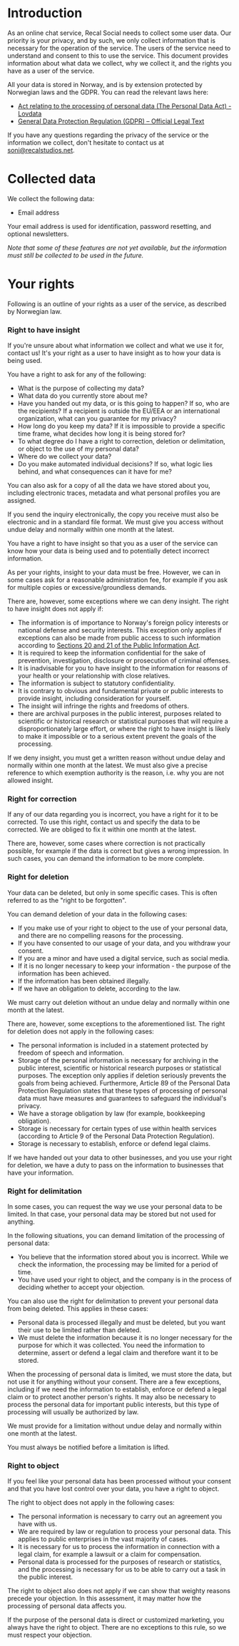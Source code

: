 # Introduction

As an online chat service, Recal Social needs to collect some user data. Our priority is your privacy, and by such, we
only collect information that is necessary for the operation of the service. The users of the service need to understand
and consent to this to use the service. This document provides information about what data we collect, why we collect
it, and the rights you have as a user of the service.

All your data is stored in Norway, and is by extension protected by Norwegian laws and the GDPR. You can read the
relevant laws here:

- [Act relating to the processing of personal data (The Personal Data Act) - Lovdata](https://lovdata.no/dokument/NLE/lov/2018-06-15-38)
- [General Data Protection Regulation (GDPR) – Official Legal Text](https://gdpr-info.eu/)

If you have any questions regarding the privacy of the service or the information we collect, don't hesitate to contact
us at [soni@recalstudios.net](mailto:soni@recalstudios.net).

# Collected data

We collect the following data:

- Email address

Your email address is used for identification, password resetting, and optional newsletters.

_Note that some of these features are not yet available, but the information must still be collected to be used in the
future._

# Your rights

Following is an outline of your rights as a user of the service, as described by Norwegian law.

### Right to have insight

If you're unsure about what information we collect and what we use it for, contact us! It's your right as a user to have
insight as to how your data is being used.

You have a right to ask for any of the following:

- What is the purpose of collecting my data?
- What data do you currently store about me?
- Have you handed out my data, or is this going to happen? If so, who are the recipients? If a recipient is outside the
EU/EEA or an international organization, what can you guarantee for my privacy?
- How long do you keep my data? If it is impossible to provide a specific time frame, what decides how long it is being
stored for?
- To what degree do I have a right to correction, deletion or delimitation, or object to the use of my personal data?
- Where do we collect your data?
- Do you make automated individual decisions? If so, what logic lies behind, and what consequences can it have for me?

You can also ask for a copy of all the data we have stored about you, including electronic traces, metadata and what
personal profiles you are assigned.

If you send the inquiry electronically, the copy you receive must also be electronic and in a standard file format. We
must give you access without undue delay and normally within one month at the latest.

You have a right to have insight so that you as a user of the service can know how your data is being used and to
potentially detect incorrect information.

As per your rights, insight to your data must be free. However, we can in some cases ask for a reasonable administration
fee, for example if you ask for multiple copies or excessive/groundless demands.

There are, however, some exceptions where we can deny insight. The right to have insight does not apply if:

- The information is of importance to Norway's foreign policy interests or national defense and security interests. This
exception only applies if exceptions can also be made from public access to such information according to [Sections 20 and 21 of the Public Information Act](https://lovdata.no/NLE/lov/2006-05-19-16/§20).
- It is required to keep the information confidential for the sake of prevention, investigation, disclosure or
prosecution of criminal offenses.
- It is inadvisable for you to have insight to the information for reasons of your health or your relationship with
close relatives.
- The information is subject to statutory confidentiality.
- It is contrary to obvious and fundamental private or public interests to provide insight, including consideration for
yourself.
- The insight will infringe the rights and freedoms of others.
- there are archival purposes in the public interest, purposes related to scientific or historical research or
statistical purposes that will require a disproportionately large effort, or where the right to have insight is likely
to make it impossible or to a serious extent prevent the goals of the processing.

If we deny insight, you must get a written reason without undue delay and normally within one month at the latest. We
must also give a precise reference to which exemption authority is the reason, i.e. why you are not allowed insight.

### Right for correction

If any of our data regarding you is incorrect, you have a right for it to be corrected. To use this right, contact us
and specify the data to be corrected. We are obliged to fix it within one month at the latest.

There are, however, some cases where correction is not practically possible, for example if the data is correct but
gives a wrong impression. In such cases, you can demand the information to be more complete.

### Right for deletion

Your data can be deleted, but only in some specific cases. This is often referred to as the "right to be forgotten".

You can demand deletion of your data in the following cases:

- If you make use of your right to object to the use of your personal data, and there are no compelling reasons for the
processing.
- If you have consented to our usage of your data, and you withdraw your consent.
- If you are a minor and have used a digital service, such as social media.
- If it is no longer necessary to keep your information - the purpose of the information has been achieved.
- If the information has been obtained illegally.
- If we have an obligation to delete, according to the law.

We must carry out deletion without an undue delay and normally within one month at the latest.

There are, however, some exceptions to the aforementioned list. The right for deletion does not apply in the following
cases:

- The personal information is included in a statement protected by freedom of speech and information.
- Storage of the personal information is necessary for archiving in the public interest, scientific or historical
research purposes or statistical purposes. The exception only applies if deletion seriously prevents the goals from
being achieved. Furthermore, Article 89 of the Personal Data Protection Regulation states that these types of processing
of personal data must have measures and guarantees to safeguard the individual's privacy.
- We have a storage obligation by law (for example, bookkeeping obligation).
- Storage is necessary for certain types of use within health services (according to Article 9 of the Personal Data
Protection Regulation).
- Storage is necessary to establish, enforce or defend legal claims.

If we have handed out your data to other businesses, and you use your right for deletion, we have a duty to pass on the
information to businesses that have your information.

### Right for delimitation

In some cases, you can request the way we use your personal data to be limited. In that case, your personal data may be
stored but not used for anything.

In the following situations, you can demand limitation of the processing of personal data:

- You believe that the information stored about you is incorrect. While we check the information, the processing may be
limited for a period of time.
- You have used your right to object, and the company is in the process of deciding whether to accept your objection.

You can also use the right for delimitation to prevent your personal data from being deleted. This applies in these
cases:

- Personal data is processed illegally and must be deleted, but you want their use to be limited rather than deleted.
- We must delete the information because it is no longer necessary for the purpose for which it was collected. You need
the information to determine, assert or defend a legal claim and therefore want it to be stored.

When the processing of personal data is limited, we must store the data, but not use it for anything without your
consent. There are a few exceptions, including if we need the information to establish, enforce or defend a legal claim
or to protect another person's rights. It may also be necessary to process the personal data for important public
interests, but this type of processing will usually be authorized by law.

We must provide for a limitation without undue delay and normally within one month at the latest.

You must always be notified before a limitation is lifted.

### Right to object

If you feel like your personal data has been processed without your consent and that you have lost control over your
data, you have a right to object.

The right to object does not apply in the following cases:

- The personal information is necessary to carry out an agreement you have with us.
- We are required by law or regulation to process your personal data. This applies to public enterprises in the vast
majority of cases.
- It is necessary for us to process the information in connection with a legal claim, for example a lawsuit or a claim
for compensation.
- Personal data is processed for the purposes of research or statistics, and the processing is necessary for us to be
able to carry out a task in the public interest.

The right to object also does not apply if we can show that weighty reasons precede your objection. In this assessment,
it may matter how the processing of personal data affects you.

If the purpose of the personal data is direct or customized marketing, you always have the right to object. There are no
exceptions to this rule, so we must respect your objection.
